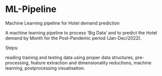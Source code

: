 # ML-Pipeline
Machine Learning pipeline for Hotel demand prediction

A machine learning pipeline to process ‘Big Data’ and to predict the Hotel demand by Month for the Post-Pandemic period (Jan-Dec/2022). 

Steps:

reading training and testing data using proper data structures, 
pre-processing, 
feature extraction and dimensionality reductions, 
machine learning, 
postprocessing
visualisation.  